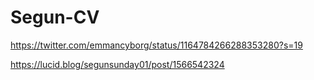 # Segun-CV
https://twitter.com/emmancyborg/status/1164784266288353280?s=19

https://lucid.blog/segunsunday01/post/1566542324
